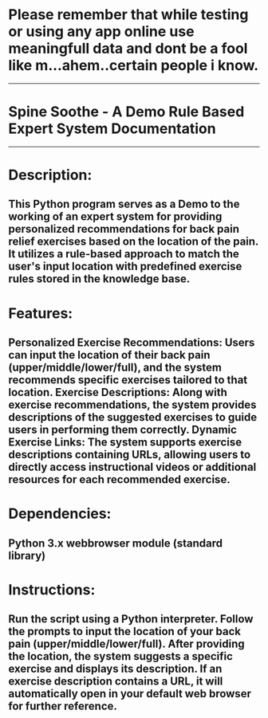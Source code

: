 # Please remember that while testing or using any app online use meaningfull data and dont be a fool like m...ahem..certain people i know.
__________________________________________________________________________________________________________________________
# Spine Soothe - A Demo Rule Based Expert System Documentation
--------------------------------------------------------------------------------------------------------------------------
# Description:
This Python program serves as a Demo to the working of an expert system for providing personalized recommendations for back pain relief exercises based on the location of the pain. It utilizes a rule-based approach to match the user's input location with predefined exercise rules stored in the knowledge base.
--------------------------------------------------------------------------------------------------------------------------
# Features:

Personalized Exercise Recommendations: Users can input the location of their back pain (upper/middle/lower/full), and the system recommends specific exercises tailored to that location.
Exercise Descriptions: Along with exercise recommendations, the system provides descriptions of the suggested exercises to guide users in performing them correctly.
Dynamic Exercise Links: The system supports exercise descriptions containing URLs, allowing users to directly access instructional videos or additional resources for each recommended exercise.
--------------------------------------------------------------------------------------------------------------------------
# Dependencies:

Python 3.x
webbrowser module (standard library)
--------------------------------------------------------------------------------------------------------------------------
# Instructions:

Run the script using a Python interpreter.
Follow the prompts to input the location of your back pain (upper/middle/lower/full).
After providing the location, the system suggests a specific exercise and displays its description.
If an exercise description contains a URL, it will automatically open in your default web browser for further reference.
--------------------------------------------------------------------------------------------------------------------------
